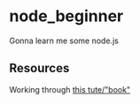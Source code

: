 # node_beginner

Gonna learn me some node.js

## Resources

Working through [this tute/"book"](https://www.nodebeginner.org/)
